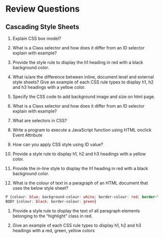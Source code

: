 # Review Questions

## Cascading Style Sheets

1. Explain CSS box model?

1. What is a Class selector and how does it differ from an ID selector explain with example?

1. Provide the style rule to display the h1 heading in red with a black background color. 

1. What is/are the difference between inline, document level and external style sheets? Give an example of each CSS rule types to display h1, h2 and h3 headings with a yellow color.

1. Specify the CSS code to add background image and size on html page. 

1. What is a Class selector and how does it differ from an ID selector explain with example?

1. What are selectors in CSS? 

1. Write a program to execute a JavaScript function using HTML onclick Event Attribute
1. How can you apply CSS style using ID value? 

1. Provide a style rule to display h1, h2 and h3 headings with a yellow color.

1. Provide the in-line style to display the h1 heading in red with a black background color. 

1. What is the colour of text in a paragraph of an HTML document that uses the below style sheet?

```css
P {colour: blue; background-colour: white; border-colour: red; border-left: solid}  
BODY {colour: black; border-colour: green}
```  
1. Provide a style rule to display the text of all paragraph elements belonging to the “highlight” class in red.

1. Give an example of each CSS rule types to display h1, h2 and h3 headings with a red, green, yellow colors


